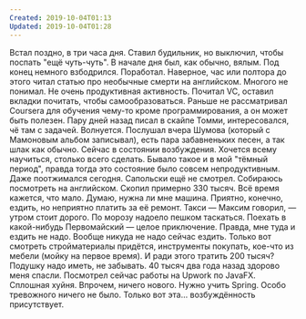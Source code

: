 ```yaml
---
Created: 2019-10-04T01:13
Updated: 2019-10-04T01:28
---
```

Встал поздно, в три часа дня. Ставил будильник, но выключил, чтобы поспать "ещё чуть-чуть". В начале дня был, как обычно, вялым.
Под конец немного взбодрился. Поработал. Наверное, час или полтора до этого читал статью про необычные смерти на английском. Многого не понимал. Не очень продуктивная активность.
Почитал VC, оставил вкладки почитать, чтобы самообразоваться. Раньше не рассматривал Coursera для обучения чему-то кроме программирования, а он может быть полезен.
Пару дней назад писал в скайпе Томми, интересовался, чё там с задачей. Волнуется.
Послушал вчера Шумова (который с Мамоновым альбом записывал), есть пара забавненьких песен, а так шлак как обычно.
Сейчас в состоянии возбуждения. Хочется всему научиться, столько всего сделать. Бывало такое и в мой "тёмный период", правда тогда это состояние было совсем непродуктивным. Даже поотжимался сегодня.
Сапольски ещё не смотрел. Собираюсь посмотреть на английском.
Скопил примерно 330 тысяч. Всё время кажется, что мало. Думаю, нужна ли мне машина. Приятно, конечно, ездить, но неприятно платить за её ремонт. Такси — Максим говорил, — утром стоит дорого. По морозу надоело пешком таскаться. Поехать в какой-нибудь Первомайский — целое приключение. Правда, мне туда и ездить не надо. Вообще никуда не надо сейчас ездить. Только вот смотреть стройматериалы придётся, инструменты покупать, кое-что из мебели (мойку на первое время). И ради этого тратить 200 тысяч? Подушку надо иметь, не забывать. 40 тысяч два года назад здорово меня спасли.
Посмотрел сейчас работы на Upwork по JavaFX. Сплошная хуйня. Впрочем, ничего нового. Нужно учить Spring.
Особо тревожного ничего не было. Только вот эта... возбуждённость присутствует.